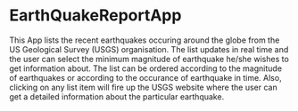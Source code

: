 # EarthQuakeReportApp
This App lists the recent earthquakes occuring around the globe from the US Geological Survey (USGS) organisation.
The list updates in real time and the user can select the minimum magnitude of earthquake he/she wishes to get information about. 
The list can be ordered according to the magnitude of earthquakes or according to the occurance of earthquake in time.
Also, clicking on any list item will fire up the USGS website where the user can get a detailed information about the particular earthquake.
